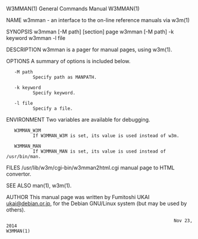 W3MMAN(1)                                                     General Commands Manual                                                    W3MMAN(1)

NAME
       w3mman - an interface to the on-line reference manuals via w3m(1)

SYNOPSIS
       w3mman [-M path] [section] page
       w3mman [-M path] -k keyword
       w3mman -l file

DESCRIPTION
       w3mman is a pager for manual pages, using w3m(1).

OPTIONS
       A summary of options is included below.

       -M path
              Specify path as MANPATH.

       -k keyword
              Specify keyword.

       -l file
              Specify a file.

ENVIRONMENT
       Two variables are available for debugging.

       W3MMAN_W3M
              If W3MMAN_W3M is set, its value is used instead of w3m.

       W3MMAN_MAN
              If W3MMAN_MAN is set, its value is used instead of /usr/bin/man.

FILES
       /usr/lib/w3m/cgi-bin/w3mman2html.cgi
              manual page to HTML convertor.

SEE ALSO
       man(1), w3m(1).

AUTHOR
       This manual page was written by Fumitoshi UKAI <ukai@debian.or.jp>, for the Debian GNU/Linux system (but may be used by others).

                                                                   Nov 23, 2014                                                          W3MMAN(1)
